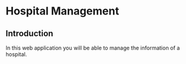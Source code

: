 # Hospital Management

## Introduction

In this web application you will be able to manage the information of a hospital.

